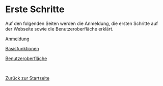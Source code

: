 # Erste Schritte
Auf den folgenden Seiten werden die Anmeldung, die ersten Schritte auf der Webseite sowie die Benutzeroberfläche erklärt. 

[Anmeldung](Anmeldung.md)

[Basisfunktionen](Basisfunktionen.md)

[Benutzeroberfläche](UI/UI.md)

<br>


[Zurück zur Startseite](/README.md)
